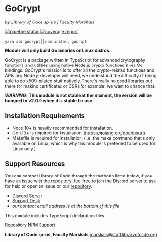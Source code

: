 # GoCrypt
*by Library of Code sp-us | Faculty Marshals*

[![pipeline status](https://gitlab.libraryofcode.org/engineering/gocrypt/badges/master/pipeline.svg)](https://gitlab.libraryofcode.org/engineering/gocrypt/commits/master) [![coverage report](https://gitlab.libraryofcode.org/engineering/gocrypt/badges/master/coverage.svg)](https://gitlab.libraryofcode.org/engineering/gocrypt/commits/master)

`yarn add gocrypt` || `npm install gocrypt`

**Module will only build Go binaries on Linux distros.**

GoCrypt is a package written in TypeScript for advanced crytography functions and utilities using
native Node.js crypto functions & via Go bindings.
GoCrypt's mission is to offer all the crypto-related functions and APIs any Node.js developer will need, we understand the difficulty of being able to do x509-related stuff natively. There's really no good libraries out there for making certificates or CSRs for example, we want to change that.

***WARNING:*** **This module is __not__ stable at the moment, the version will be bumped to v2.0.0 when it is stable for use.**

## Installation Requirements

- Node 10+ is heavily recommended for installation. 
- Go 1.13+ is required for installation. (https://golang.org/doc/install)
- Makefile is required for installation, (i.e. the make command that's only available on Linux, which is why this module is preferred to be used for Linux only.)

## Support Resources
You can contact Library of Code through the methods listed below, if you have an issue with the repository, feel free to join the Discord server to ask for help or open an issue on our [repository](https://gitlab.libraryofcode.org/engineering/gocrypt).
- [Discord Server](https://discord.gg/F4ztpQh)
- [Support Desk](https://support.libraryofcode.org/)
- *our contact email address is at the bottom of this file*

This module includes TypeScript declaration files.


[Repository](https://gitlab.libraryofcode.org/engineering/gocrypt)
[NPM](https://npmjs.com/package/gocrypt)
[Support](https://support.libraryofcode.org)

**Library of Code sp-us, Faculty Marshals** <marshals@staff.libraryofcode.org>
